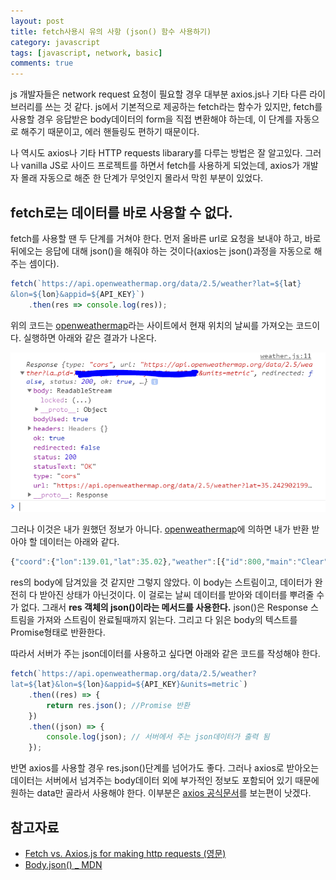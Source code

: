```yaml
---
layout: post
title: fetch사용시 유의 사항 (json() 함수 사용하기)
category: javascript
tags: [javascript, network, basic]
comments: true
---
```


js 개발자들은 network request 요청이 필요할 경우 대부분 axios.js나 기타 다른 라이브러리를 쓰는 것 같다. js에서 기본적으로 제공하는 fetch라는 함수가 있지만, fetch를 사용할 경우 응답받은 body데이터의 form을 직접 변환해야 하는데, 이 단계를 자동으로 해주기 때문이고, 에러 핸들링도 편하기 때문이다.

나 역시도 axios나 기타 HTTP requests libarary를 다루는 방법은 잘 알고있다. 그러나 vanilla JS로 사이드 프로젝트를 하면서 fetch를 사용하게 되었는데, axios가 개발자 몰래 자동으로 해준 한 단계가 무엇인지 몰라서 막힌 부분이 있었다. 

## fetch로는 데이터를 바로 사용할 수 없다.
fetch를 사용할 땐 두 단계를 거쳐야 한다. 먼저 올바른 url로 요청을 보내야 하고, 바로 뒤에오는 응답에 대해 json()을 해줘야 하는 것이다(axios는 json()과정을 자동으로 해주는 셈이다).

```javascript
fetch(`https://api.openweathermap.org/data/2.5/weather?lat=${lat}
&lon=${lon}&appid=${API_KEY}`)
    .then(res => console.log(res));

```
위의 코드는 [openweathermap](https://openweathermap.org)라는 사이트에서 현재 위치의 날씨를 가져오는 코드이다. 실행하면 아래와 같은 결과가 나온다.

![fetch](/public/img/jsImage/fetch1.png)

그러나 이것은 내가 원했던 정보가 아니다. [openweathermap](https://openweathermap.org)에 의하면 내가 반환 받아야 할 데이터는 아래와 같다.
```javascript
{"coord":{"lon":139.01,"lat":35.02},"weather":[{"id":800,"main":"Clear","description":"clear sky","icon":"01n"}],"base":"stations","main":{"temp":285.514,"pressure":1013.75,"humidity":100,"temp_min":285.514,"temp_max":285.514,"sea_level":1023.22,"grnd_level":1013.75},"wind":{"speed":5.52,"deg":311},"clouds":{"all":0},"dt":1485792967,"sys":{"message":0.0025,"country":"JP","sunrise":1485726240,"sunset":1485763863},"id":1907296,"name":"Tawarano","cod":200}
```
res의 body에 담겨있을 것 같지만 그렇지 않았다. 이 body는 스트림이고, 데이터가 완전히 다 받아진 상태가 아닌것이다. 이 걸로는 날씨 데이터를 받아와 데이터를 뿌려줄 수가 없다. 그래서 **res 객체의 json()이라는 메서드를 사용한다.** json()은  Response 스트림을 가져와 스트림이 완료될때까지 읽는다. 그리고 다 읽은 body의 텍스트를 Promise형태로 반환한다. 

따라서 서버가 주는 json데이터를 사용하고 싶다면 아래와 같은 코드를 작성해야 한다.
```javascript
fetch(`https://api.openweathermap.org/data/2.5/weather?
lat=${lat}&lon=${lon}&appid=${API_KEY}&units=metric`)
    .then((res) => {
        return res.json(); //Promise 반환
    })
    .then((json) => {
        console.log(json); // 서버에서 주는 json데이터가 출력 됨
    });
```

반면 axios를 사용할 경우 res.json()단계를 넘어가도 좋다. 그러나 axios로 받아오는 데이터는 서버에서 넘겨주는 body데이터 외에 부가적인 정보도 포함되어 있기 때문에 원하는 data만 골라서 사용해야 한다. 이부분은 [axios 공식문서](https://github.com/axios/axios)를 보는편이 낫겠다.

## 참고자료
* [Fetch vs. Axios.js for making http requests (영문)](https://medium.com/@thejasonfile/fetch-vs-axios-js-for-making-http-requests-2b261cdd3af5)
* [Body.json() _ MDN](https://developer.mozilla.org/ko/docs/Web/API/Body/json)